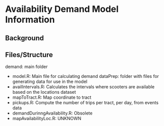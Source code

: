 # Availability Demand Model Information

## Background

## Files/Structure
demand: main folder		
* model.R: Main file for calculating demand
dataPrep: folder with files for generating data for use in the model
* availIntervals.R: Calculates the intervals where scooters are available based on the locations dataset
* mapToTract.R: Map coordinate to tract
* pickups.R: Compute the number of trips per tract, per day, from events data
* demandDurinngAvailability.R: Obsolete
* mapAvailabilityLoc.R: UNKNOWN
